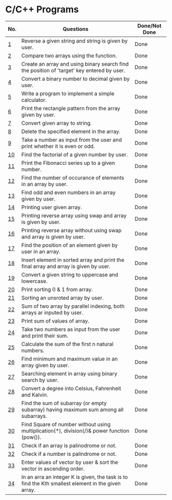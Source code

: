 # C/C++ Programs 

| No.  	| Questions                                                                                    	                                         |Done/Not Done|
| ------| --------------------------------------------------------------------------------------------------------------------------------------  | ----------- |
| [1](string_reverse_by_user.cpp)            | Reverse a given string and string is given by user.                                                | Done        |
| [2](array_compare.cpp)                     | Compare two arrays using the function.                                                             | Done        |
| [3](binary_search_using_array_by_user.cpp) | Create an array and using binary search find the position of 'target' key entered by user.         | Done        |
| [4](binary_to_decimal.cpp)                 | Convert a binary number to decimal given by user.                                                  | Done        |
| [5](calculator.cpp)                        | Write a program to implement a simple calculator.                                                  | Done        |
| [6](rectanglePatternArray.cpp)             | Print the rectangle pattern from the array given by user.                                          | Done        |
| [7](convertArrayToStirings.cpp)            | Convert given array to string.                                                                     | Done        |
| [8](deleteElementsInArray.cpp)             | Delete the specified element in the array.                                                         | Done        |
| [9](even-oddNum.cpp)                    	 | Take a number as input from the user and print whether it is even or odd. 	                        | Done        |
| [10](factorial_of_a_number.cpp)         	 | Find the factorial of a given number by user.                                                      | Done        |
| [11](fibbonnaci.cpp)                       | Print the Fibonacci series up to a given number.                                                   | Done        |
| [12](noOfOccuranceInArray.cpp)             | Find the number of occurance of elements in an array by user.                                      | Done        |
| [13](evenOddArray.cpp)                     | Find odd and even numbers in an array given by user.                                               | Done        |
| [14](printingArray.cpp)                    | Printing user given array.                                                                         | Done        |
| [15](reverseArray.cpp)                     | Printing reverse array using swap and array is given by user.                                      | Done        |
| [16](reverseArrayWithoutSwap.cpp)          | Printing reverse array without using swap and array is given by user.                              | Done        |
| [17](searchingInArray.cpp)                 | Find the position of an element given by user in an array.                                         | Done        |
| [18](sortArrayInsert.cpp)                  | Insert element in sorted array and print the final array and array is given by user.               | Done        |
| [19](uppercaseLowercase.cpp)               | Convert a given string to uppercase and lowercase.                                                 | Done        |
| [20](sorting1and0.cpp)                     | Print sorting 0 & 1 from array.                                                                    | Done        |
| [21](sorting_array.cpp)                    | Sorting an unsroted array by user.                                                                 | Done        |
| [22](sumOf2Array.cpp)                      | Sum of two array by parallel indexing, both arrays ar inputed by user.                             | Done        |
| [23](sumOfArray.cpp)                       | Print sum of values of array.                                                                      | Done        |
| [24](sum_by_user_input.cpp)   	           | Take two numbers as input from the user and print their sum.              	                        | Done        |
| [25](sum_of_n_numbers.cpp)                 | Calculate the sum of the first n natural numbers.                                                  | Done        |
| [26](min_max_num_in_array.cpp)             | Find minimum and maximum value in an array given by user.                                          | Done        |
| [27](searchingElementPosition.cpp)         | Searching element in array using binary search by user.                                            | Done        |
| [28](convertDegrees.cpp)                   | Convert a degree into Celsius, Fahrenheit and Kalvin.                                              | Done        |
| [29](kadane_algoritham.cpp)                | Find the sum of subarray (or empty subarray) having maximum sum among all subarrays.               | Done        |
| [30](square._without_using_operators.cpp)  | Find Square of number without using multiplication(*), division(/)& power function (pow()).        | Done        |
| [31](is_array_palindrome.cpp)              | Check if an array is palinodrome or not.                                                           | Done        |
| [32](palindrome-checker.cpp)               | Check if a number is palindrome or not.                                                            | Done        |
| [33](vector-sort.cpp)                      | Enter values of vector by user & sort the vector in ascending order.                               | Done        |
| [34](Kth-smallest-element-in-array.cpp)    | In an arra an integer K is given, the task is to find the Kth smallest element in the given array. | Done        |
